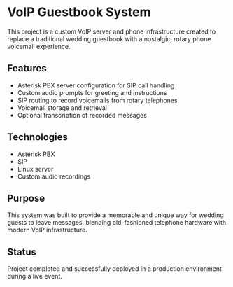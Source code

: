 # VoIP Guestbook System

This project is a custom VoIP server and phone infrastructure created to replace a traditional wedding guestbook with a nostalgic, rotary phone voicemail experience.

## Features

- Asterisk PBX server configuration for SIP call handling
- Custom audio prompts for greeting and instructions
- SIP routing to record voicemails from rotary telephones
- Voicemail storage and retrieval
- Optional transcription of recorded messages

## Technologies

- Asterisk PBX
- SIP
- Linux server
- Custom audio recordings

## Purpose

This system was built to provide a memorable and unique way for wedding guests to leave messages, blending old-fashioned telephone hardware with modern VoIP infrastructure.

## Status

Project completed and successfully deployed in a production environment during a live event.

